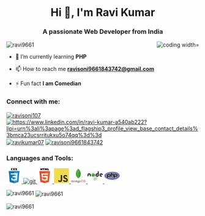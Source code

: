 <h1 align="center">Hi 👋, I'm Ravi Kumar</h1>
<h3 align="center">A passionate Web Developer from India</h3>
<img align="right" alt="coding width="300" src="https://www.cyanous.com/img/python3.gif">
<p align="left"> <img src="https://komarev.com/ghpvc/?username=ravi9661&label=Profile%20views&color=0e75b6&style=flat" alt="ravi9661" /> </p>

- 🌱 I’m currently learning **PHP**

- 📫 How to reach me **ravisoni9661843742@gmail.com**

- ⚡ Fun fact **I am Comedian**

<h3 align="left">Connect with me:</h3>
<p align="left">
<a href="https://twitter.com/ravisoni107" target="blank"><img align="center" src="https://raw.githubusercontent.com/rahuldkjain/github-profile-readme-generator/master/src/images/icons/Social/twitter.svg" alt="ravisoni107" height="30" width="40" /></a>
<a href="https://linkedin.com/in/https://www.linkedin.com/in/ravi-kumar-a540ab222?lipi=urn%3ali%3apage%3ad_flagship3_profile_view_base_contact_details%3bmca23ucsrritukxu5o74qq%3d%3d" target="blank"><img align="center" src="https://raw.githubusercontent.com/rahuldkjain/github-profile-readme-generator/master/src/images/icons/Social/linked-in-alt.svg" alt="https://www.linkedin.com/in/ravi-kumar-a540ab222?lipi=urn%3ali%3apage%3ad_flagship3_profile_view_base_contact_details%3bmca23ucsrritukxu5o74qq%3d%3d" height="30" width="40" /></a>
<a href="https://www.leetcode.com/ravikumar07" target="blank"><img align="center" src="https://raw.githubusercontent.com/rahuldkjain/github-profile-readme-generator/master/src/images/icons/Social/leet-code.svg" alt="ravikumar07" height="30" width="40" /></a>
<a href="https://auth.geeksforgeeks.org/user/ravisoni9661843742" target="blank"><img align="center" src="https://raw.githubusercontent.com/rahuldkjain/github-profile-readme-generator/master/src/images/icons/Social/geeks-for-geeks.svg" alt="ravisoni9661843742" height="30" width="40" /></a>
</p>

<h3 align="left">Languages and Tools:</h3>
<p align="left"> <a href="https://www.w3schools.com/css/" target="_blank" rel="noreferrer"> <img src="https://raw.githubusercontent.com/devicons/devicon/master/icons/css3/css3-original-wordmark.svg" alt="css3" width="40" height="40"/> </a> <a href="https://git-scm.com/" target="_blank" rel="noreferrer"> <img src="https://www.vectorlogo.zone/logos/git-scm/git-scm-icon.svg" alt="git" width="40" height="40"/> </a> <a href="https://www.w3.org/html/" target="_blank" rel="noreferrer"> <img src="https://raw.githubusercontent.com/devicons/devicon/master/icons/html5/html5-original-wordmark.svg" alt="html5" width="40" height="40"/> </a> <a href="https://developer.mozilla.org/en-US/docs/Web/JavaScript" target="_blank" rel="noreferrer"> <img src="https://raw.githubusercontent.com/devicons/devicon/master/icons/javascript/javascript-original.svg" alt="javascript" width="40" height="40"/> </a> <a href="https://www.mongodb.com/" target="_blank" rel="noreferrer"> <img src="https://raw.githubusercontent.com/devicons/devicon/master/icons/mongodb/mongodb-original-wordmark.svg" alt="mongodb" width="40" height="40"/> </a> <a href="https://nodejs.org" target="_blank" rel="noreferrer"> <img src="https://raw.githubusercontent.com/devicons/devicon/master/icons/nodejs/nodejs-original-wordmark.svg" alt="nodejs" width="40" height="40"/> </a> <a href="https://www.php.net" target="_blank" rel="noreferrer"> <img src="https://raw.githubusercontent.com/devicons/devicon/master/icons/php/php-original.svg" alt="php" width="40" height="40"/> </a> </p>

<p><img align="left" src="https://github-readme-stats.vercel.app/api/top-langs?username=ravi9661&show_icons=true&locale=en&layout=compact" alt="ravi9661" /></p>

<p>&nbsp;<img align="center" src="https://github-readme-stats.vercel.app/api?username=ravi9661&show_icons=true&locale=en" alt="ravi9661" /></p>

<p><img align="center" src="https://github-readme-streak-stats.herokuapp.com/?user=ravi9661&" alt="ravi9661" /></p>

